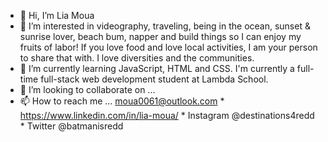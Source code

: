- 👋 Hi, I’m Lia Moua
- 👀 I’m interested in videography, traveling, being in the ocean, sunset & sunrise lover, beach bum, napper and build things so I can enjoy my fruits of labor! 
If you love food and love local activities, I am your person to share that with. I love diversities and the communities. 
- 🌱 I’m currently learning JavaScript, HTML and CSS. I'm currently a full-time full-stack web development student at Lambda School.
- 💞️ I’m looking to collaborate on ...
- 📫 How to reach me ... moua0061@outlook.com * https://www.linkedin.com/in/lia-moua/ * Instagram @destinations4redd * Twitter @batmanisredd

<!---
moua0061/moua0061 is a ✨ special ✨ repository because its `README.md` (this file) appears on your GitHub profile.
You can click the Preview link to take a look at your changes.
--->
